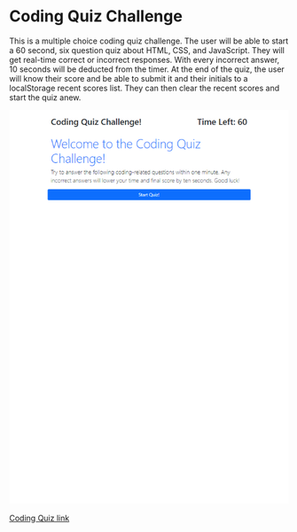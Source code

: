 # Coding Quiz Challenge

This is a multiple choice coding quiz challenge. The user will be able to start a 60 second, six question quiz about HTML, CSS, and JavaScript. They will get real-time correct or incorrect responses. With every incorrect answer, 10 seconds will be deducted from the timer. At the end of the quiz, the user will know their score and be able to submit it and their initials to a localStorage recent scores list. They can then clear the recent scores and start the quiz anew.

![The quiz starting page](</assets/images/127.0.0.1_5500_index.html_initials=.png>)

[Coding Quiz link](https://jaguilar95.github.io/black-zinc-doberman/)
